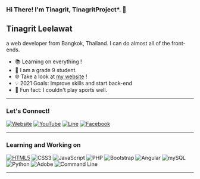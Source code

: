 ### Hi There! I'm Tinagrit, TinagritProject*. 👋

## Tinagrit Leelawat
a web developer from Bangkok, Thailand. I can do almost all of the front-ends.
- 📚 Learning on everything !
- 🏫 I am a grade 9 student.
- 🌐 Take a look at <a href="https://hub.tinagrit.xyz">my website</a> !
- 💡 2021 Goals: Improve skills and start back-end
- 🎾 Fun fact: I couldn't play sports well.

---

### Let's Connect!
<p>
<a href="https://hub.tinagrit.xyz"><img alt="Website" src="https://img.shields.io/badge/Website-FB7A24?logo=xampp&logoColor=white&style=for-the-badge" /></a>
<a href="https://www.youtube.com/channel/UCqcyEn7BCuUXSn1_vIUcvcQ"><img alt="YouTube" src="https://img.shields.io/badge/YouTube-FF0000?logo=youtube&logoColor=white&style=for-the-badge" /></a>
<a href="http://line.me/ti/p/~tinagritleelawat"><img alt="Line" src="https://img.shields.io/badge/Line-00C300?logo=line&logoColor=white&style=for-the-badge" /></a>
<a href="https://facebook.com/tinagritproject"><img alt="Facebook" src="https://img.shields.io/badge/Facebook-1877F2?logo=facebook&logoColor=white&style=for-the-badge" />
</p></a>

---
### Learning and Working on
<p>
<a href="#" onclick="alert('I'd like to remind you that HTML is not a programming language.');"><img title="I'd like to remind you that HTML is not a programming language." alt="HTML5" src="https://img.shields.io/badge/HTML5-E34F26?logo=html5&logoColor=white&style=for-the-badge" /></a>
<img title="Cascading Style Sheet, that makes websites beautiful" alt="CSS3" src="https://img.shields.io/badge/CSS3-1572B6?logo=css3&logoColor=white&style=for-the-badge" />
<img title="Yes Yes Yes! JavaScript is a programming language!" alt="JavaScript" src="https://img.shields.io/badge/JavaScript-F7DF1E?logo=javascript&logoColor=black&style=for-the-badge" />
<img title="But PHP output is HTML, can we call HTML?" alt="PHP" src="https://img.shields.io/badge/PHP-777BB4?logo=php&logoColor=white&style=for-the-badge" />
<img title="This is a framework for CSS" alt="Bootstrap" src="https://img.shields.io/badge/BOOTSTRAP-563D7C?logo=bootstrap&logoColor=white&style=for-the-badge" />
<img title="Angular is hard." alt="Angular" src="https://img.shields.io/badge/Angular-DD0031?logo=angular&logoColor=white&style=for-the-badge" />
<img title="sql injection is scary. don't do that!" alt="mySQL" src="https://img.shields.io/badge/mySQL-4479A1?logo=mysql&logoColor=white&style=for-the-badge" />
<img title="The language that makes the one who doesn't understand can code but still doesn't understand." alt="Python" src="https://img.shields.io/badge/Python-3776AB?logo=python&logoColor=white&style=for-the-badge" />
<img title="This is not programming but let's say I can code on Dreamweaver" alt="Adobe" src="https://img.shields.io/badge/Adobe-FF0000?logo=adobe&logoColor=white&style=for-the-badge" />
<img title="very easy thing" alt="Command Line" src="https://img.shields.io/badge/Command Line-0078D6?logo=windows&logoColor=white&style=for-the-badge" />
  </p>
  
---
